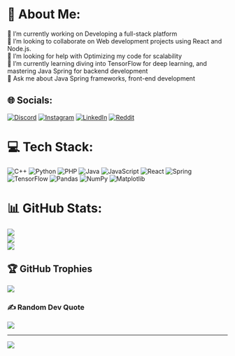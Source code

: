 # 💫 About Me:
🔭 I’m currently working on Developing a full-stack platform<br>👯 I’m looking to collaborate on Web development projects using React and Node.js.<br>🤝 I’m looking for help with Optimizing my code for scalability<br>🌱 I’m currently learning diving into TensorFlow for deep learning, and mastering Java Spring for backend development <br>💬 Ask me about Java Spring frameworks, front-end development<br> 


## 🌐 Socials:
[![Discord](https://img.shields.io/badge/Discord-%237289DA.svg?logo=discord&logoColor=white)](https://discord.gg/Abduuuuuh) [![Instagram](https://img.shields.io/badge/Instagram-%23E4405F.svg?logo=Instagram&logoColor=white)](https://instagram.com/https://www.instagram.com/akkiabdallah/) [![LinkedIn](https://img.shields.io/badge/LinkedIn-%230077B5.svg?logo=linkedin&logoColor=white)](https://linkedin.com/in/https://www.linkedin.com/in/abdallah-akki-74081525b/) [![Reddit](https://img.shields.io/badge/Reddit-%23FF4500.svg?logo=Reddit&logoColor=white)](https://reddit.com/user/sta) 

# 💻 Tech Stack:
![C++](https://img.shields.io/badge/c++-%2300599C.svg?style=for-the-badge&logo=c%2B%2B&logoColor=white) ![Python](https://img.shields.io/badge/python-3670A0?style=for-the-badge&logo=python&logoColor=ffdd54) ![PHP](https://img.shields.io/badge/php-%23777BB4.svg?style=for-the-badge&logo=php&logoColor=white) ![Java](https://img.shields.io/badge/java-%23ED8B00.svg?style=for-the-badge&logo=openjdk&logoColor=white) ![JavaScript](https://img.shields.io/badge/javascript-%23323330.svg?style=for-the-badge&logo=javascript&logoColor=%23F7DF1E) ![React](https://img.shields.io/badge/react-%2320232a.svg?style=for-the-badge&logo=react&logoColor=%2361DAFB) ![Spring](https://img.shields.io/badge/spring-%236DB33F.svg?style=for-the-badge&logo=spring&logoColor=white) ![TensorFlow](https://img.shields.io/badge/TensorFlow-%23FF6F00.svg?style=for-the-badge&logo=TensorFlow&logoColor=white) ![Pandas](https://img.shields.io/badge/pandas-%23150458.svg?style=for-the-badge&logo=pandas&logoColor=white) ![NumPy](https://img.shields.io/badge/numpy-%23013243.svg?style=for-the-badge&logo=numpy&logoColor=white) ![Matplotlib](https://img.shields.io/badge/Matplotlib-%23ffffff.svg?style=for-the-badge&logo=Matplotlib&logoColor=black)
# 📊 GitHub Stats:
![](https://github-readme-stats.vercel.app/api?username=Abdouvh&theme=dark&hide_border=false&include_all_commits=true&count_private=true)<br/>
![](https://github-readme-streak-stats.herokuapp.com/?user=Abdouvh&theme=dark&hide_border=false)<br/>
![](https://github-readme-stats.vercel.app/api/top-langs/?username=Abdouvh&theme=dark&hide_border=false&include_all_commits=true&count_private=true&layout=compact)

## 🏆 GitHub Trophies
![](https://github-profile-trophy.vercel.app/?username=Abdouvh&theme=radical&no-frame=false&no-bg=true&margin-w=4)

### ✍️ Random Dev Quote
![](https://quotes-github-readme.vercel.app/api?type=horizontal&theme=radical)

---
[![](https://visitcount.itsvg.in/api?id=Abdouvh&icon=0&color=0)](https://visitcount.itsvg.in)

<!-- Proudly created with GPRM ( https://gprm.itsvg.in ) -->
